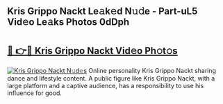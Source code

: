## Kris Grippo Nackt Le𝚊k𝚎d N𝚞𝚍e - Part-uL5 Vid𝚎o Le𝚊ks Photos 0dDph

# <h2><a href="http://fb066c3.evod.top/?m=Kris+Grippo+Nackt">🔗 👉🔴 Kris Grippo Nackt Vid𝚎o Ph𝚘t𝚘s</a></h2>

[![Kris Grippo Nackt N𝚞d𝚎s](https://i.imgur.com/8V9OHl7.gif)](http://fb066c3.evod.top/?m=Kris+Grippo+Nackt)
Online personality Kris Grippo Nackt sharing dance and lifestyle content. A public figure like Kris Grippo Nackt, with a large platform and a captive audience, has a responsibility to use his influence for good. 
